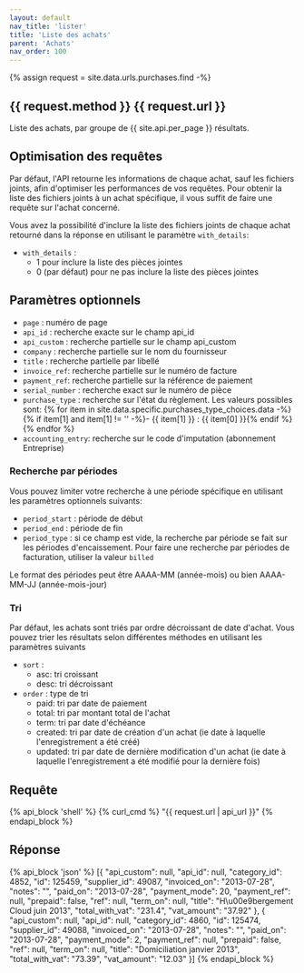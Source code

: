 ```yaml
---
layout: default
nav_title: 'lister'
title: 'Liste des achats'
parent: 'Achats'
nav_order: 100
---
```

{% assign request = site.data.urls.purchases.find -%}
## {{ request.method }} {{ request.url }}

Liste des achats, par groupe de {{ site.api.per_page }} résultats.

## Optimisation des requêtes

Par défaut, l'API retourne les informations de chaque achat, sauf les fichiers joints, afin d'optimiser les performances de vos requêtes. Pour obtenir la liste des fichiers joints à un achat spécifique, il vous suffit de faire une requête sur l'achat concerné.

Vous avez la possibilité d'inclure la liste des fichiers joints de chaque achat retourné dans la réponse en utilisant le paramètre `with_details`:
* `with_details` :
  - 1 pour inclure la liste des pièces jointes
  - 0 (par défaut) pour ne pas inclure la liste des pièces jointes

## Paramètres optionnels

* `page` : numéro de page
* `api_id` : recherche exacte sur le champ api_id
* `api_custom` : recherche partielle sur le champ api_custom
* `company` : recherche partielle sur le nom du fournisseur
* `title` : recherche partielle par libellé
* `invoice_ref`: recherche partielle sur le numéro de facture
* `payment_ref`: recherche partielle sur la référence de paiement
* `serial_number` : recherche exact sur le numéro de pièce
* `purchase_type` : recherche sur l'état du règlement. Les valeurs possibles sont:
  {% for item in site.data.specific.purchases_type_choices.data -%}
  {% if item[1] and item[1] != '' -%}- {{ item[1] }} : {{ item[0] }}{% endif %}
  {% endfor %}
* `accounting_entry`: recherche sur le code d'imputation (abonnement Entreprise)

### Recherche par périodes

Vous pouvez limiter votre recherche à une période spécifique en utilisant les paramètres optionnels suivants:
* `period_start` : période de début
* `period_end` : période de fin
* `period_type` : si ce champ est vide, la recherche par période se fait sur les périodes d'encaissement. Pour faire une recherche par périodes de facturation, utiliser la valeur `billed`

Le format des périodes peut être AAAA-MM (année-mois) ou bien AAAA-MM-JJ (année-mois-jour)

### Tri

Par défaut, les achats sont triés par ordre décroissant de date d'achat.
Vous pouvez trier les résultats selon différentes méthodes en utilisant les paramètres suivants
* `sort` :
  - asc: tri croissant
  - desc: tri décroissant
* `order` : type de tri
  - paid: tri par date de paiement
  - total: tri par montant total de l'achat
  - term: tri par date d'échéance
  - created: tri par date de création d'un achat (ie date à laquelle l'enregistrement a été créé)
  - updated: tri par date de dernière modification d'un achat (ie date à laquelle l'enregistrement a été modifié pour la dernière fois)


## Requête

{% api_block 'shell' %}
  {% curl_cmd %} "{{ request.url | api_url }}"
{% endapi_block %}

## Réponse

{% api_block 'json' %}
  [{
  "api_custom": null,
  "api_id": null,
  "category_id": 4852,
  "id": 125459,
  "supplier_id": 49087,
  "invoiced_on": "2013-07-28",
  "notes": "",
  "paid_on": "2013-07-28",
  "payment_mode": 20,
  "payment_ref": null,
  "prepaid": false,
  "ref": null,
  "term_on": null,
  "title": "H\u00e9bergement Cloud juin 2013",
  "total_with_vat": "231.4",
  "vat_amount": "37.92"
  }, {
  "api_custom": null,
  "api_id": null,
  "category_id": 4860,
  "id": 125474,
  "supplier_id": 49088,
  "invoiced_on": "2013-07-28",
  "notes": "",
  "paid_on": "2013-07-28",
  "payment_mode": 2,
  "payment_ref": null,
  "prepaid": false,
  "ref": null,
  "term_on": null,
  "title": "Domiciliation janvier 2013",
  "total_with_vat": "73.39",
  "vat_amount": "12.03"
  }]
{% endapi_block %}
